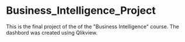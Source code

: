 # Business_Intelligence_Project
This is the final project of the of the "Business Intelligence" course. The dashbord was created using Qlikview.
